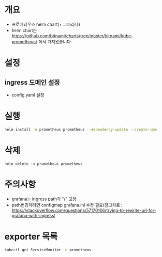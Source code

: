 # 개요
* 프로메테우스 helm chart(+ 그파라나)
* helm chart는 https://github.com/bitnami/charts/tree/master/bitnami/kube-prometheus/ 에서 가져왔습니다.

# 설정
## ingress 도메인 설정
* config.yaml 설정

# 실행
```sh
helm install -n prometheus prometheus --dependency-update --create-namespace -f ./values.yaml ./charts/
```

# 삭제
```
helm delete -n prometheus prometheus 
```

# 주의사항
* grafana는 ingress path가 "/" 고정
* path변경하려면 configmap grafana.ini 수정 필요(참고자료 : https://stackoverflow.com/questions/57170106/trying-to-rewrite-url-for-grafana-with-ingress)


# exporter 목록
```sh
kubectl get ServiceMonitor -n prometheus
```
